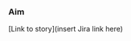 ### Aim

<!--
Enter a description of the changes in the PR here.

Include any context that will help reviewers understand the reason for these changes.

* Are there any dependencies on the API reviewers should be aware of?
* Have you included any relevant screenshots in the JIRA ticket?
-->

[Link to story](insert Jira link here)
